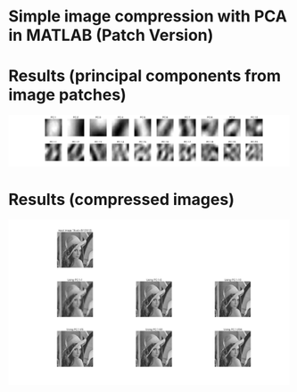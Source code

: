 # Simple image compression with PCA in MATLAB (Patch Version)
# Results (principal components from image patches)
![image](./PCfromImagePatches.png)
# Results (compressed images)
![image](./output.png)
